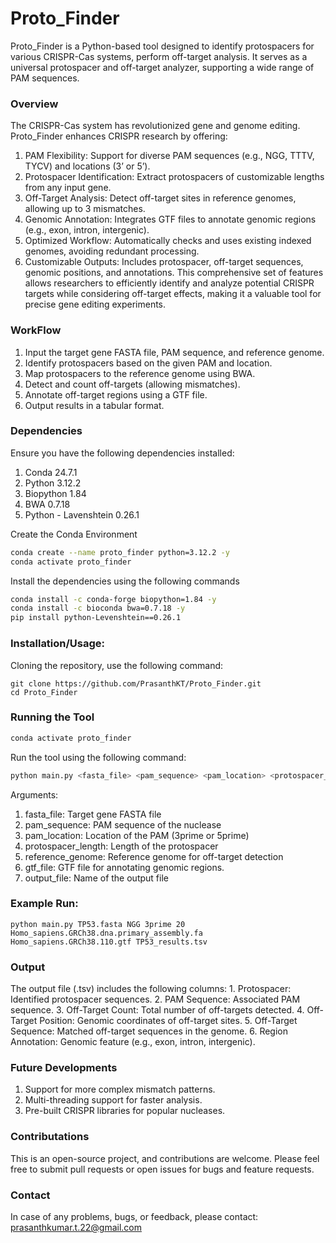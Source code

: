 # Proto_Finder

Proto_Finder is a Python-based tool designed to identify protospacers for various CRISPR-Cas systems, perform off-target analysis. It serves as a universal protospacer and off-target analyzer, supporting a wide range of PAM sequences.

### Overview
The CRISPR-Cas system has revolutionized gene and genome editing. Proto_Finder enhances CRISPR research by offering:
   1.	PAM Flexibility: Support for diverse PAM sequences (e.g., NGG, TTTV, TYCV) and locations (3’ or 5’).
   2.	Protospacer Identification: Extract protospacers of customizable lengths from any input gene.
   3.	Off-Target Analysis: Detect off-target sites in reference genomes, allowing up to 3 mismatches.
   4.	Genomic Annotation: Integrates GTF files to annotate genomic regions (e.g., exon, intron, intergenic).
   5.	Optimized Workflow: Automatically checks and uses existing indexed genomes, avoiding redundant processing.
   6.	Customizable Outputs: Includes protospacer, off-target sequences, genomic positions, and annotations.
This comprehensive set of features allows researchers to efficiently identify and analyze potential CRISPR targets while considering off-target effects, making it a valuable tool for precise gene editing experiments.

### WorkFlow
1. Input the target gene FASTA file, PAM sequence, and reference genome.
2. Identify protospacers based on the given PAM and location.
3. Map protospacers to the reference genome using BWA.
4. Detect and count off-targets (allowing mismatches).
5. Annotate off-target regions using a GTF file.
6. Output results in a tabular format.

### Dependencies
Ensure you have the following dependencies installed:
1. Conda 24.7.1
2. Python 3.12.2
3. Biopython 1.84
4. BWA 0.7.18
5. Python - Lavenshtein 0.26.1

Create the Conda Environment
```bash
conda create --name proto_finder python=3.12.2 -y
conda activate proto_finder
```
Install the dependencies using the following commands
```bash
conda install -c conda-forge biopython=1.84 -y
conda install -c bioconda bwa=0.7.18 -y
pip install python-Levenshtein==0.26.1
```
### Installation/Usage: 
Cloning the repository, use the following command:
```
git clone https://github.com/PrasanthKT/Proto_Finder.git
cd Proto_Finder
```
### Running the Tool 
```bash
conda activate proto_finder
```
Run the tool using the following command:
```bash
python main.py <fasta_file> <pam_sequence> <pam_location> <protospacer_length> <reference_genome> <gtf_file> <output_file>
```
Arguments:
1. fasta_file: Target gene FASTA file
2. pam_sequence: PAM sequence of the nuclease
3. pam_location: Location of the PAM (3prime or 5prime)
4. protospacer_length: Length of the protospacer
5. reference_genome: Reference genome for off-target detection
6. gtf_file: GTF file for annotating genomic regions.
7. output_file: Name of the output file

### Example Run:
```
python main.py TP53.fasta NGG 3prime 20 Homo_sapiens.GRCh38.dna.primary_assembly.fa Homo_sapiens.GRCh38.110.gtf TP53_results.tsv
```
### Output
The output file (.tsv) includes the following columns:
	1.	Protospacer: Identified protospacer sequences.
	2.	PAM Sequence: Associated PAM sequence.
	3.	Off-Target Count: Total number of off-targets detected.
	4.	Off-Target Position: Genomic coordinates of off-target sites.
	5.	Off-Target Sequence: Matched off-target sequences in the genome.
	6.	Region Annotation: Genomic feature (e.g., exon, intron, intergenic).

### Future Developments
1. Support for more complex mismatch patterns.
2. Multi-threading support for faster analysis.
3. Pre-built CRISPR libraries for popular nucleases.

### Contributations
This is an open-source project, and contributions are welcome. Please feel free to submit pull requests or open issues for bugs and feature requests.

### Contact
In case of any problems, bugs, or feedback, please contact: prasanthkumar.t.22@gmail.com
